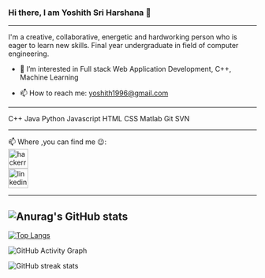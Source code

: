 ### Hi there, I am Yoshith Sri Harshana 👋
<!-- ![]("https://drive.google.com/file/d/1gF5DWHTWYVMdgAEyivSB-ra70yBWJtGA/view?usp=sharing") -->

<!-- <img src="images/yoshith1.png" /> -->

 ---
 I'm a creative, collaborative, energetic and hardworking person who is eager to learn new skills. Final year undergraduate in field of computer engineering.



- 🔭 I’m interested in Full stack Web Application Development, C++, Machine Learning
<!-- - 🌱 I’m currently learning Java script -->
- 📫 How to reach me: yoshith1996@gmail.com 
---
C++     Java   Python   Javascript   HTML   CSS   Matlab   Git   SVN 

---

📫 Where ,you can find me :wink::<br>
[<img src='https://cdn.jsdelivr.net/npm/simple-icons@3.0.1/icons/hackerrank.svg' alt='hackerrank' height='40'>](https://www.hackerrank.com/yoshith)   
[<img src='https://cdn.jsdelivr.net/npm/simple-icons@3.0.1/icons/linkedin.svg' alt='linkedin' height='40'>](https://www.linkedin.com/in/yoshith-harshana-3a30a925a/)      

 ---
 ![Anurag's GitHub stats](https://github-readme-stats.vercel.app/api?username=harsha-ys&show_icons=true&theme=radical)
 ---

[![Top Langs](https://github-readme-stats.vercel.app/api/top-langs/?username=harsha-ys)](https://github.com/anuraghazra/github-readme-stats)

![GitHub Activity Graph](https://activity-graph.herokuapp.com/graph?username=harsha-ys)  

 


![GitHub streak stats](https://github-readme-streak-stats.herokuapp.com/?user=harsha-ys) 
